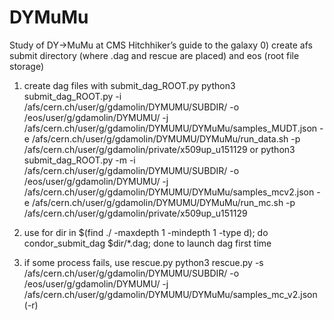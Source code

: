 # DYMuMu
Study of DY->MuMu at CMS
Hitchhiker’s guide to the galaxy
0) create afs submit directory (where .dag and rescue are placed) and eos (root file storage)
1) create dag files with submit_dag_ROOT.py
python3 submit_dag_ROOT.py -i /afs/cern.ch/user/g/gdamolin/DYMUMU/SUBDIR/ -o /eos/user/g/gdamolin/DYMUMU/ -j /afs/cern.ch/user/g/gdamolin/DYMUMU/DYMuMu/samples_MUDT.json -e /afs/cern.ch/user/g/gdamolin/DYMUMU/DYMuMu/run_data.sh -p /afs/cern.ch/user/g/gdamolin/private/x509up_u151129
or
python3 submit_dag_ROOT.py -m -i /afs/cern.ch/user/g/gdamolin/DYMUMU/SUBDIR/ -o /eos/user/g/gdamolin/DYMUMU/ -j /afs/cern.ch/user/g/gdamolin/DYMUMU/DYMuMu/samples_mcv2.json -e /afs/cern.ch/user/g/gdamolin/DYMUMU/DYMuMu/run_mc.sh -p /afs/cern.ch/user/g/gdamolin/private/x509up_u151129

2) use
for dir in $(find ./ -maxdepth 1 -mindepth 1 -type d); do condor_submit_dag $dir/*.dag; done
to launch dag first time

3) if some process fails, use rescue.py
python3 rescue.py -s /afs/cern.ch/user/g/gdamolin/DYMUMU/SUBDIR/ -o /eos/user/g/gdamolin/DYMUMU/ -j /afs/cern.ch/user/g/gdamolin/DYMUMU/DYMuMu/samples_mc_v2.json (-r)
